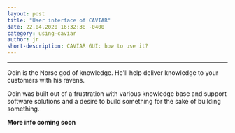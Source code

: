 ```yaml
---
layout: post
title: "User interface of CAVIAR"
date: 22.04.2020 16:32:38 -0400
category: using-caviar 
author: jr
short-description: CAVIAR GUI: how to use it?
---
```


-----

Odin is the Norse god of knowledge. He'll help deliver knowledge to your customers with his ravens.

Odin was built out of a frustration with various knowledge base and support software solutions and a desire to build something for the sake of building something.

**More info coming soon**


